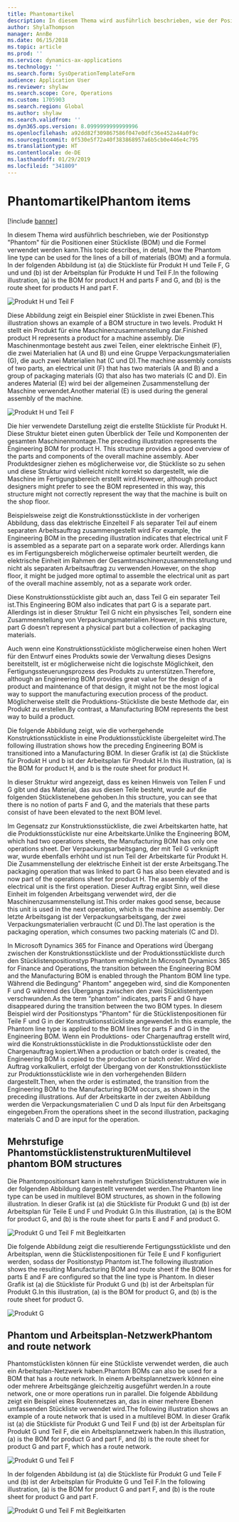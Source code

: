```yaml
---
title: Phantomartikel
description: In diesem Thema wird ausführlich beschrieben, wie der Positionstyp "Phantom" für die Positionen einer Stückliste (BOM) und die Formel in Microsoft Dynamics 365 for Finance and Operations verwendet werden kann.
author: ShylaThompson
manager: AnnBe
ms.date: 06/15/2018
ms.topic: article
ms.prod: ''
ms.service: dynamics-ax-applications
ms.technology: ''
ms.search.form: SysOperationTemplateForm
audience: Application User
ms.reviewer: shylaw
ms.search.scope: Core, Operations
ms.custom: 1705903
ms.search.region: Global
ms.author: shylaw
ms.search.validfrom: ''
ms.dyn365.ops.version: 8.0999999999999996
ms.openlocfilehash: a92dd82f309867586f047e0dfc36e452a44a0f9c
ms.sourcegitcommit: 0f530e5f72a40f383868957a6b5cb0e446e4c795
ms.translationtype: HT
ms.contentlocale: de-DE
ms.lasthandoff: 01/29/2019
ms.locfileid: "341809"
---
```

# <a name="phantom-items"></a><span data-ttu-id="94c69-103">Phantomartikel</span><span class="sxs-lookup"><span data-stu-id="94c69-103">Phantom items</span></span>

[!include [banner](../includes/banner.md)]

<span data-ttu-id="94c69-104">In diesem Thema wird  ausführlich beschrieben, wie der Positionstyp "Phantom" für die Positionen einer Stückliste (BOM) und die Formel verwendet werden kann.</span><span class="sxs-lookup"><span data-stu-id="94c69-104">This topic describes, in detail, how the Phantom line type can be used for the lines of a bill of materials (BOM) and a formula.</span></span> <span data-ttu-id="94c69-105">In der folgenden Abbildung ist (a) die Stückliste für Produkt H und Teile F, G und und (b) ist der Arbeitsplan für Produkte H und Teil F.</span><span class="sxs-lookup"><span data-stu-id="94c69-105">In the following illustration, (a) is the BOM for product H and parts F and G, and (b) is the route sheet for products H and part F.</span></span>

![Produkt H und Teil F](media/product-H-part-F.png)


<span data-ttu-id="94c69-107">Diese Abbildung zeigt ein Beispiel einer Stückliste in zwei Ebenen.</span><span class="sxs-lookup"><span data-stu-id="94c69-107">This illustration shows an example of a BOM structure in two levels.</span></span> <span data-ttu-id="94c69-108">Produkt H stellt ein Produkt für eine Maschinenzusammenstellung dar.</span><span class="sxs-lookup"><span data-stu-id="94c69-108">Finished product H represents a product for a machine assembly.</span></span> <span data-ttu-id="94c69-109">Die Maschinenmontage besteht aus zwei Teilen, einer elektrische Einheit (F), die zwei Materialien hat (A und B) und eine Gruppe Verpackungsmaterialien (G), die auch zwei Materialien hat (C und D).</span><span class="sxs-lookup"><span data-stu-id="94c69-109">The machine assembly consists of two parts, an electrical unit (F) that has two materials (A and B) and a group of packaging materials (G) that also has two materials (C and D).</span></span> <span data-ttu-id="94c69-110">Ein anderes Material (E) wird bei der allgemeinen Zusammenstellung der Maschine verwendet.</span><span class="sxs-lookup"><span data-stu-id="94c69-110">Another material (E) is used during the general assembly of the machine.</span></span>

![Produkt H und Teil F](media/product-H-part-B.png)

<span data-ttu-id="94c69-112">Die hier verwendete Darstellung zeigt die erstellte Stückliste für Produkt H. Diese Struktur bietet einen guten Überblick der Teile und Komponenten der gesamten Maschinenmontage.</span><span class="sxs-lookup"><span data-stu-id="94c69-112">The preceding illustration represents the Engineering BOM for product H. This structure provides a good overview of the parts and components of the overall machine assembly.</span></span> <span data-ttu-id="94c69-113">Aber Produktdesigner ziehen es möglicherweise vor, die Stückliste so zu sehen und diese Struktur wird vielleicht nicht korrekt so dargestellt, wie die Maschine im Fertigungsbereich erstellt wird.</span><span class="sxs-lookup"><span data-stu-id="94c69-113">However, although product designers might prefer to see the BOM represented in this way, this structure might not correctly represent the way that the machine is built on the shop floor.</span></span> 

<span data-ttu-id="94c69-114">Beispielsweise zeigt die Konstruktionsstückliste in der vorherigen Abbildung, dass das elektrische Einzelteil F als separater Teil auf einem separaten Arbeitsauftrag zusammengestellt wird.</span><span class="sxs-lookup"><span data-stu-id="94c69-114">For example, the Engineering BOM in the preceding illustration indicates that electrical unit F is assembled as a separate part on a separate work order.</span></span> <span data-ttu-id="94c69-115">Allerdings kann es im Fertigungsbereich möglicherweise optimaler beurteilt werden, die elektrische Einheit im Rahmen der Gesamtmaschinenzusammenstellung und nicht als separaten Arbeitsauftrag zu verwenden.</span><span class="sxs-lookup"><span data-stu-id="94c69-115">However, on the shop floor, it might be judged more optimal to assemble the electrical unit as part of the overall machine assembly, not as a separate work order.</span></span>

<span data-ttu-id="94c69-116">Diese Konstruktionsstückliste gibt auch an, dass Teil G ein separater Teil ist.</span><span class="sxs-lookup"><span data-stu-id="94c69-116">This Engineering BOM also indicates that part G is a separate part.</span></span> <span data-ttu-id="94c69-117">Allerdings ist in dieser Struktur Teil G nicht ein physisches Teil, sondern eine Zusammenstellung von Verpackungsmaterialien.</span><span class="sxs-lookup"><span data-stu-id="94c69-117">However, in this structure, part G doesn’t represent a physical part but a collection of packaging materials.</span></span> 

<span data-ttu-id="94c69-118">Auch wenn eine Konstruktionsstückliste möglicherweise einen hohen Wert für den Entwurf eines Produkts sowie der Verwaltung dieses Designs bereitstellt, ist er möglicherweise nicht die logischste Möglichkeit, den Fertigungssteuerungsprozess des Produkts zu unterstützen.</span><span class="sxs-lookup"><span data-stu-id="94c69-118">Therefore, although an Engineering BOM provides great value for the design of a product and maintenance of that design, it might not be the most logical way to support the manufacturing execution process of the product.</span></span> <span data-ttu-id="94c69-119">Möglicherweise stellt die Produktions-Stückliste die beste Methode dar, ein Produkt zu erstellen.</span><span class="sxs-lookup"><span data-stu-id="94c69-119">By contrast, a Manufacturing BOM represents the best way to build a product.</span></span>

<span data-ttu-id="94c69-120">Die folgende Abbildung zeigt, wie die vorhergehende Konstruktionsstückliste in eine Produktionsstückliste übergeleitet wird.</span><span class="sxs-lookup"><span data-stu-id="94c69-120">The following illustration shows how the preceding Engineering BOM is transitioned into a Manufacturing BOM.</span></span> <span data-ttu-id="94c69-121">In dieser Grafik ist (a) die Stückliste für Produkt H und b ist der Arbeitsplan für Produkt H.</span><span class="sxs-lookup"><span data-stu-id="94c69-121">In this illustration, (a) is the BOM for product H, and b is the route sheet for product H.</span></span>

<span data-ttu-id="94c69-122">In dieser Struktur wird angezeigt, dass es keinen Hinweis von Teilen F und G gibt und das Material, das aus diesen Teile besteht, wurde auf die folgenden Stücklistenebene gehoben.</span><span class="sxs-lookup"><span data-stu-id="94c69-122">In this structure, you can see that there is no notion of parts F and G, and the materials that these parts consist of have been elevated to the next BOM level.</span></span> 

<span data-ttu-id="94c69-123">Im Gegensatz zur Konstruktionsstückliste, die zwei Arbeitskarten hatte, hat die Produktionsstückliste nur eine Arbeitskarte.</span><span class="sxs-lookup"><span data-stu-id="94c69-123">Unlike the Engineering BOM, which had two operations sheets, the Manufacturing BOM has only one operations sheet.</span></span> <span data-ttu-id="94c69-124">Der Verpackungsarbeitsgang, der mit Teil G verknüpft war, wurde ebenfalls erhöht und ist nun Teil der Arbeitskarte für Produkt H. Die Zusammenstellung der elektrische Einheit ist der erste Arbeitsgang.</span><span class="sxs-lookup"><span data-stu-id="94c69-124">The packaging operation that was linked to part G has also been elevated and is now part of the operations sheet for product H. The assembly of the electrical unit is the first operation.</span></span> <span data-ttu-id="94c69-125">Dieser Auftrag ergibt Sinn, weil diese Einheit im folgenden Arbeitsgang verwendet wird, der die Maschinenzusammenstellung ist.</span><span class="sxs-lookup"><span data-stu-id="94c69-125">This order makes good sense, because this unit is used in the next operation, which is the machine assembly.</span></span> <span data-ttu-id="94c69-126">Der letzte Arbeitsgang ist der Verpackungsarbeitsgang, der zwei Verpackungsmaterialien verbraucht (C und D).</span><span class="sxs-lookup"><span data-stu-id="94c69-126">The last operation is the packaging operation, which consumes two packing materials (C and D).</span></span>

<span data-ttu-id="94c69-127">In Microsoft Dynamics 365 for Finance and Operations wird Übergang zwischen der Konstruktionsstückliste und der Produktionsstückliste durch den Stücklistenpositionstyp Phantom ermöglicht.</span><span class="sxs-lookup"><span data-stu-id="94c69-127">In Microsoft Dynamics 365 for Finance and Operations, the transition between the Engineering BOM and the Manufacturing BOM is enabled through the Phantom BOM line type.</span></span> <span data-ttu-id="94c69-128">Während die Bedingung" Phantom" angegeben wird, sind die Komponenten F und G während des Übergangs zwischen den zwei Stücklistentypen verschwunden.</span><span class="sxs-lookup"><span data-stu-id="94c69-128">As the term “phantom” indicates, parts F and G have disappeared during the transition between the two BOM types.</span></span> <span data-ttu-id="94c69-129">In diesem Beispiel wird der Positionstyps "Phantom" für die Stücklistenpositionen für Teile F und G in der Konstruktionsstückliste angewendet.</span><span class="sxs-lookup"><span data-stu-id="94c69-129">In this example, the Phantom line type is applied to the BOM lines for parts F and G in the Engineering BOM.</span></span> <span data-ttu-id="94c69-130">Wenn ein Produktions- oder Chargenauftrag erstellt wird, wird die Konstruktionsstückliste in die Produktionsstückliste oder den Chargenauftrag kopiert.</span><span class="sxs-lookup"><span data-stu-id="94c69-130">When a production or batch order is created, the Engineering BOM is copied to the production or batch order.</span></span> <span data-ttu-id="94c69-131">Wird der Auftrag vorkalkuliert, erfolgt der Übergang von der Konstruktionsstückliste zur Produktionsstückliste wie in den vorhergehenden Bildern dargestellt.</span><span class="sxs-lookup"><span data-stu-id="94c69-131">Then, when the order is estimated, the transition from the Engineering BOM to the Manufacturing BOM occurs, as shown in the preceding illustrations.</span></span> <span data-ttu-id="94c69-132">Auf der Arbeitskarte in der zweiten Abbildung werden die Verpackungsmaterialien C und D als Input für den Arbeitsgang eingegeben.</span><span class="sxs-lookup"><span data-stu-id="94c69-132">From the operations sheet in the second illustration, packaging materials C and D are input for the operation.</span></span> 

## <a name="multilevel-phantom-bom-structures"></a><span data-ttu-id="94c69-133">Mehrstufige Phantomstücklistenstrukturen</span><span class="sxs-lookup"><span data-stu-id="94c69-133">Multilevel phantom BOM structures</span></span>
<span data-ttu-id="94c69-134">Die Phantompositionsart kann in mehrstufigen Stücklistenstrukturen wie in der folgenden Abbildung dargestellt verwendet werden.</span><span class="sxs-lookup"><span data-stu-id="94c69-134">The Phantom line type can be used in multilevel BOM structures, as shown in the following illustration.</span></span> <span data-ttu-id="94c69-135">In dieser Grafik ist (a) die Stückliste für Produkt G und (b) ist der Arbeitsplan für Teile E und F und Produkt G.</span><span class="sxs-lookup"><span data-stu-id="94c69-135">In this illustration, (a) is the BOM for product G, and (b) is the route sheet for parts E and F and product G.</span></span> 

![Produkt G und Teil F mit Begleitkarten](media/product-G-route-sheet-G.png)


<span data-ttu-id="94c69-137">Die folgende Abbildung zeigt die resultierende Fertigungsstückliste und den Arbeitsplan, wenn die  Stücklistenpositionen für Teile E und F konfiguriert werden, sodass der Positionstyp Phantom ist.</span><span class="sxs-lookup"><span data-stu-id="94c69-137">The following illustration shows the resulting Manufacturing BOM and route sheet if the BOM lines for parts E and F are configured so that the line type is Phantom.</span></span> <span data-ttu-id="94c69-138">In dieser Grafik ist (a) die Stückliste für Produkt G und (b) ist der Arbeitsplan für Produkt G.</span><span class="sxs-lookup"><span data-stu-id="94c69-138">In this illustration, (a) is the BOM for product G, and (b) is the route sheet for product G.</span></span>

![Produkt G](media/product-G.png)


## <a name="phantom-and-route-network"></a><span data-ttu-id="94c69-140">Phantom und Arbeitsplan-Netzwerk</span><span class="sxs-lookup"><span data-stu-id="94c69-140">Phantom and route network</span></span>
<span data-ttu-id="94c69-141">Phantomstücklisten können für eine Stückliste verwendet werden, die auch ein Arbeitsplan-Netzwerk haben.</span><span class="sxs-lookup"><span data-stu-id="94c69-141">Phantom BOMs can also be used for a BOM that has a route network.</span></span> <span data-ttu-id="94c69-142">In einem Arbeitsplannetzwerk können eine oder mehrere Arbeitsgänge gleichzeitig ausgeführt werden.</span><span class="sxs-lookup"><span data-stu-id="94c69-142">In a route network, one or more operations run in parallel.</span></span> <span data-ttu-id="94c69-143">Die folgende Abbildung zeigt ein Beispiel eines Routennetzes an, das in einer mehrere Ebenen umfassenden Stückliste verwendet wird.</span><span class="sxs-lookup"><span data-stu-id="94c69-143">The following illustration shows an example of a route network that is used in a multilevel BOM.</span></span> <span data-ttu-id="94c69-144">In dieser Grafik ist (a) die Stückliste für Produkt G und Teil F und (b) ist der Arbeitsplan für Produkt G und Teil F, die ein Arbeitsplannetzwerk haben.</span><span class="sxs-lookup"><span data-stu-id="94c69-144">In this illustration, (a) is the BOM for product G and part F, and (b) is the route sheet for product G and part F, which has a route network.</span></span>

![Produkt G und Teil F](media/product-G-part-F.png)


<span data-ttu-id="94c69-146">In der folgenden Abbildung ist (a) die Stückliste für Produkt G und Teile F und (b) ist der Arbeitsplan für Produkte G und Teil F.</span><span class="sxs-lookup"><span data-stu-id="94c69-146">In the following illustration, (a) is the BOM for product G and part F, and (b) is the route sheet for product G and part F.</span></span>

![Produkt G und Teil F mit Begleitkarten](media/product-G-part-F-with-route-sheet.png)
